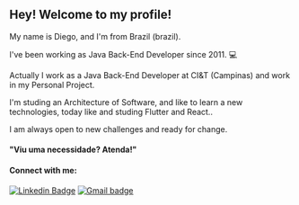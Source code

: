 ## Hey! Welcome to my profile!

My name is Diego, and I'm from Brazil (brazil). 

I've been working as Java Back-End Developer since 2011. 💻

Actually I work as a Java Back-End Developer at CI&T (Campinas) and work in my Personal Project.

I'm studing an Architecture of Software, and like to learn a new technologies, today like and studing Flutter and React..

I am always open to new challenges and ready for change.

####  "Viu uma necessidade? Atenda!"

#### Connect with me:
[![Linkedin Badge](https://img.shields.io/badge/-DiegoAdriano-blue?style=flat-square&logo=Linkedin&logoColor=white&link=https://www.linkedin.com/in/isadora-rodrigues-stangarlin-48402b141/)](https://https://www.linkedin.com/in/diego-adriano-5b49773b//) [![Gmail badge](https://img.shields.io/badge/-diegoadricandido23-red?style=flat-square&logo=Gmail&logoColor=white&link=mailto:diegoadricandido23@gmail.com)](mailto:diegoadricandido23@gmail.com)
